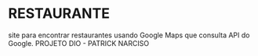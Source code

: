 # RESTAURANTE
 site para encontrar restaurantes usando Google Maps que consulta API do Google.
 PROJETO DIO - PATRICK NARCISO
